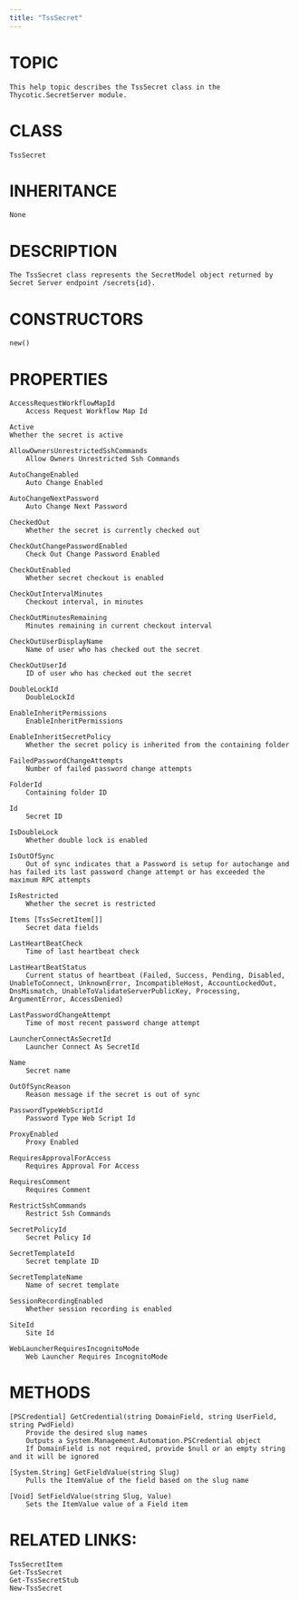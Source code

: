 ```yaml
---
title: "TssSecret"
---
```


# TOPIC
    This help topic describes the TssSecret class in the Thycotic.SecretServer module.

# CLASS
    TssSecret

# INHERITANCE
    None

# DESCRIPTION
    The TssSecret class represents the SecretModel object returned by Secret Server endpoint /secrets{id}.

# CONSTRUCTORS
    new()

# PROPERTIES
    AccessRequestWorkflowMapId
        Access Request Workflow Map Id

    Active
    Whether the secret is active

    AllowOwnersUnrestrictedSshCommands
        Allow Owners Unrestricted Ssh Commands

    AutoChangeEnabled
        Auto Change Enabled

    AutoChangeNextPassword
        Auto Change Next Password

    CheckedOut
        Whether the secret is currently checked out

    CheckOutChangePasswordEnabled
        Check Out Change Password Enabled

    CheckOutEnabled
        Whether secret checkout is enabled

    CheckOutIntervalMinutes
        Checkout interval, in minutes

    CheckOutMinutesRemaining
        Minutes remaining in current checkout interval

    CheckOutUserDisplayName
        Name of user who has checked out the secret

    CheckOutUserId
        ID of user who has checked out the secret

    DoubleLockId
        DoubleLockId

    EnableInheritPermissions
        EnableInheritPermissions

    EnableInheritSecretPolicy
        Whether the secret policy is inherited from the containing folder

    FailedPasswordChangeAttempts
        Number of failed password change attempts

    FolderId
        Containing folder ID

    Id
        Secret ID

    IsDoubleLock
        Whether double lock is enabled

    IsOutOfSync
        Out of sync indicates that a Password is setup for autochange and has failed its last password change attempt or has exceeded the maximum RPC attempts

    IsRestricted
        Whether the secret is restricted

    Items [TssSecretItem[]]
        Secret data fields

    LastHeartBeatCheck
        Time of last heartbeat check

    LastHeartBeatStatus
        Current status of heartbeat (Failed, Success, Pending, Disabled, UnableToConnect, UnknownError, IncompatibleHost, AccountLockedOut, DnsMismatch, UnableToValidateServerPublicKey, Processing, ArgumentError, AccessDenied)

    LastPasswordChangeAttempt
        Time of most recent password change attempt

    LauncherConnectAsSecretId
        Launcher Connect As SecretId

    Name
        Secret name

    OutOfSyncReason
        Reason message if the secret is out of sync

    PasswordTypeWebScriptId
        Password Type Web Script Id

    ProxyEnabled
        Proxy Enabled

    RequiresApprovalForAccess
        Requires Approval For Access

    RequiresComment
        Requires Comment

    RestrictSshCommands
        Restrict Ssh Commands

    SecretPolicyId
        Secret Policy Id

    SecretTemplateId
        Secret template ID

    SecretTemplateName
        Name of secret template

    SessionRecordingEnabled
        Whether session recording is enabled

    SiteId
        Site Id

    WebLauncherRequiresIncognitoMode
        Web Launcher Requires IncognitoMode

# METHODS

    [PSCredential] GetCredential(string DomainField, string UserField, string PwdField)
        Provide the desired slug names
        Outputs a System.Management.Automation.PSCredential object
        If DomainField is not required, provide $null or an empty string and it will be ignored

    [System.String] GetFieldValue(string Slug)
        Pulls the ItemValue of the field based on the slug name

    [Void] SetFieldValue(string Slug, Value)
        Sets the ItemValue value of a Field item

# RELATED LINKS:
    TssSecretItem
    Get-TssSecret
    Get-TssSecretStub
    New-TssSecret